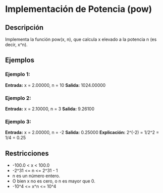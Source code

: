 # Implementación de Potencia (pow)

## Descripción

Implementa la función pow(x, n), que calcula x elevado a la potencia n (es decir, x^n).

## Ejemplos

### Ejemplo 1:

**Entrada:** x = 2.00000, n = 10
**Salida:** 1024.00000

### Ejemplo 2:

**Entrada:** x = 2.10000, n = 3
**Salida:** 9.26100

### Ejemplo 3:

**Entrada:** x = 2.00000, n = -2
**Salida:** 0.25000
**Explicación:** 2^(-2) = 1/2^2 = 1/4 = 0.25

## Restricciones

- -100.0 < x < 100.0
- -2^31 <= n <= 2^31 - 1
- n es un número entero.
- O bien x no es cero, o n es mayor que 0.
- -10^4 <= x^n <= 10^4